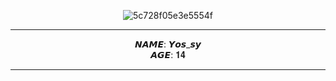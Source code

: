 <div align='center'>

![5c728f05e3e5554f](https://avatars.githubusercontent.com/u/149352152?v=4)

<hr>

𝙉𝘼𝙈𝙀: 𝙔𝙤𝙨_𝙨𝙮
<br>
𝘼𝙂𝙀: 𝟏𝟒 

<hr>

</div>
